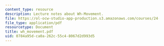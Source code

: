 ```yaml
---
content_type: resource
description: Lecture notes about Wh-Movement.
file: https://ol-ocw-studio-app-production.s3.amazonaws.com/courses/24-952-advanced-syntax-spring-2007/0784a95dca0a262c55c48067d2d993d5_wh_movement.pdf
file_type: application/pdf
resourcetype: Document
title: wh_movement.pdf
uid: 0784a95d-ca0a-262c-55c4-8067d2d993d5
---
```


